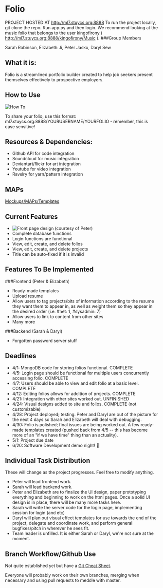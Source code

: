 Folio
=========
PROJECT HOSTED AT http://ml7.stuycs.org:8888
To run the project locally, git clone the repo. Run app.py and then login. We recommend looking at the music folio that belongs to the user kingofirony ( http://ml7.stuycs.org:8888/kingofirony/Music ). 
###Group Members

Sarah Robinson, Elizabeth Ji, Peter Jasko, Daryl Sew

What it is:  
-----------
Folio is a streamlined portfolio builder created to help job seekers present themselves effectively to prospective employers.  

How to Use
----------
![How To](http://i.imgur.com/j5jEqRw.jpg)

To share your folio, use this format: ml7.stuycs.org:8888/YOURUSERNAME/YOURFOLIO - remember, this is case sensitive!

Resources & Dependencies:
------------------------
*   Github API for code integration  
*   Soundcloud for music integration
*   Deviantart/flickr for art integration
*   Youtube for video integration
*   Ravelry for yarn/pattern integration

MAPs
----
[Mockups/MAPs/Templates](http://imgur.com/a/Tj71m)

Current Features
----------------
*   ![Front page design](http://i1322.photobucket.com/albums/u568/Daryl_LikeaBoshkosh/ScreenShot2013-03-25at105308PM1_zpsb15aa15b.png) (courtesy of Peter)
*   Complete database functions  
*   Login functions are functional
*   View, edit, create, and delete folios
*   View, edit, create, and delete projects
*   Title can be auto-fixed if it is invalid


Features To Be Implemented
--------------------------

###Frontend  (Peter & Elizabeth) 
*   Ready-made templates
*   Upload resume  
*   Allow users to tag projects/bits of information according to the resume they want them to appear in, as well as weight them so they appear in the desired order (i.e. #net: 1, #sysadmin: 7)  
*   Allow users to link to content from other sites   
*   Many more

###Backend  (Sarah & Daryl)
*   Forgotten password server stuff

Deadlines
---------

*    4/1: MongoDB code for storing folios functional.  COMPLETE
*    4/5: Login page should be functional for multiple users concurrently accessing folio. COMPLETE
*    4/7: Users should be able to view and edit folio at a basic level. COMPLETE
*    4/12: Editing folios allows for addition of projects. COMPLETE
*    4/21: Integration with other sites worked out. UNFINISHED
*    4/24: Visual designs added to site and folios.  COMPLETE (not customizable)
*    4/28: Project deployed; testing. Peter and Daryl are out of the picture for the next 4 days so Sarah and Elizabeth will deal with debugging.
*    4/30: Folio is polished; final issues are being worked out.  A few ready-made templates created (pushed back from 4/5 -- this has become more of an "if we have time" thing than an actuality).
*    5/1: Project due date  
*    6/20: Software Development demo night!



Individual Task Distribution
----------------------------
These will change as the project progresses. Feel free to modify anything. 
*   Peter will lead frontend work.
*   Sarah will lead backend work.
*   Peter and Elizabeth are to finalize the UI design, paper prototyping everything and beginning to work on the html pages. Once a solid UI design is in place, there will be many more tasks here.  
*   Sarah will write the server code for the login page, implementing session for login (and etc)
*   Daryl will plan out visual effect templates for use towards the end of the project, delegate and coordinate work, and perform general bugfixes/pitch in wherever he sees fit.
*   Team leader is unfilled. It is either Sarah or Daryl, we're not sure at the moment.

Branch Workflow/Github Use
--------------------------
Not quite established yet but have a [Git Cheat Sheet](http://byte.kde.org/~zrusin/git/git-cheat-sheet-medium.png).

Everyone will probably work on their own branches, merging when necessary and using pull requests to meddle with master.  
